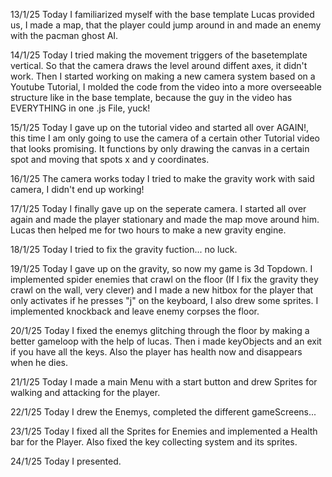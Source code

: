 13/1/25
Today I familiarized myself with the base template Lucas provided us, I made a map, that the player could jump around in and made an enemy with the pacman ghost AI.

14/1/25
Today I tried making the movement triggers of the basetemplate vertical. So that the camera draws the level around diffent axes, it didn't work. Then I started working on making a new camera system based on a Youtube Tutorial, I molded the code from the video into a more overseeable structure like in the base template, because the guy in the video has EVERYTHING in one .js File, yuck!

15/1/25
Today I gave up on the tutorial video and started all over AGAIN!, this time I am only going to use the camera of a certain other Tutorial video that looks promising. It functions by only drawing the canvas in a certain spot and moving that spots x and y coordinates.

16/1/25
The camera works today I tried to make the gravity work with said camera, I didn't end up working!

17/1/25
Today I finally gave up on the seperate camera. I started all over again and made the player stationary and made the map move around him. Lucas then helped me for two hours to make a new gravity engine.

18/1/25
Today I tried to fix the gravity fuction... no luck.

19/1/25
Today I gave up on the gravity, so now my game is 3d Topdown. I implemented spider enemies that crawl on the floor (If I fix the gravity they crawl on the wall, very clever) and I made a new hitbox for the player that only activates if he presses "j" on the keyboard, I also drew some sprites. I implemented knockback and leave enemy corpses the floor.

20/1/25
Today I fixed the enemys glitching through the floor by making a better gameloop with the help of lucas. Then i made keyObjects and an exit if you have all the keys. Also the player has health now and disappears when he dies.

21/1/25
Today I made a main Menu with a start button and drew Sprites for walking and attacking for the player.

22/1/25
Today I drew the Enemys, completed the different gameScreens...

23/1/25
Today I fixed all the Sprites for Enemies and implemented a Health bar for the Player. Also fixed the key collecting system and its sprites.

24/1/25
Today I presented.
